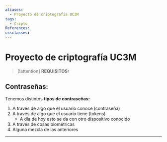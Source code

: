 ```yaml
---
aliases:
  - Proyecto de criptografía UC3M
tags:
  - Cripto
References: 
cssclasses:
---
```

# Proyecto de criptografía UC3M

> [!attention]  **REQUISITOS:**
> 

## Contraseñas:
Tenemos distintos **tipos de contraseñas:**

1. A través de algo que el usuario conoce (contraseña)
2. A través de algo que el usuario tiene (tokens)
   + A día de hoy esto se da con otro dispositivo conocido
3. A través de cosas biométricas
4. Alguna mezcla de las anteriores



***
